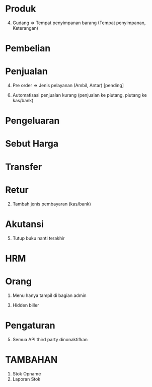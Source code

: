<!-- NOTES -->
# Produk
<!-- 1. Unit => Ganti nama jadi Satuan -->
<!-- 2. Brand => Ganti nama jadi Merek -->
<!-- 3. Kategori => Foto (opsional). Menu hanya ada gambar, nama dan kode/inisial -->
4. Gudang => Tempat penyimpanan barang (Tempat penyimpanan, Keterangan)
<!-- 5. Daftar Produk => Jumlah menjadi stok -->
<!-- 6. Harga promosi per jumlah Produk -->
<!-- 7. Harga kelompok pelanggan/member -->

# Pembelian
<!-- 1. Tambah nomor referensi -->
<!-- 2. Tambah jenis pembayaran (kas/bank) -->

# Penjualan
<!-- 1. Produk promo auto tampil di POS -->
<!-- 2. Hidden menu kartu hadiah -->
<!-- 3. Hidden menu kupon -->
4. Pre order => Jenis pelayanan (Ambil, Antar) [pending]
<!-- 5. Penjualan Tempo => Rekening penjualan dengan Piutang -->
6. Automatisasi penjualan kurang (penjualan ke piutang, piutang ke kas/bank)
<!-- 7. Tambah jenis pembayaran (kas/bank) -->

# Pengeluaran
<!-- 1. Hidden menu pengeluaran -->

# Sebut Harga
<!-- 1. Hidden menu sebut harga -->

# Transfer
<!-- 1. Hidden menu transfer -->

# Retur
<!-- 1. Pindah menu retur ke penjualan/pembelian -->
2. Tambah jenis pembayaran (kas/bank)

# Akutansi
<!-- 1. Daftar rekening disesuaikan -->
<!-- 2. Jurnal disamakan dengan aplikasi lain -->
<!-- 3. Laporan keuangan pindah ke menu laporan -->
<!-- 4. Hidden menu transfer uang, neraca dan ayat rekening -->
5. Tutup buku nanti terakhir

# HRM
<!-- 1. Hidden menu HRM -->

# Orang
1. Menu hanya tampil di bagian admin
<!-- 2. Ganti nama menjadi Kontak -->
3. Hidden biller

# Pengaturan
<!-- 1. Diskon plan => Harga Member -->
<!-- 2. Diskon => Harga Paket Member -->
<!-- 3. Group Pelanggan => Kelompok harga jual -->
<!-- 4. Hidden menu sms, poin dan dokumentasi -->
5. Semua API third party dinonaktifkan

# TAMBAHAN
1. Stok Opname
2. Laporan Stok